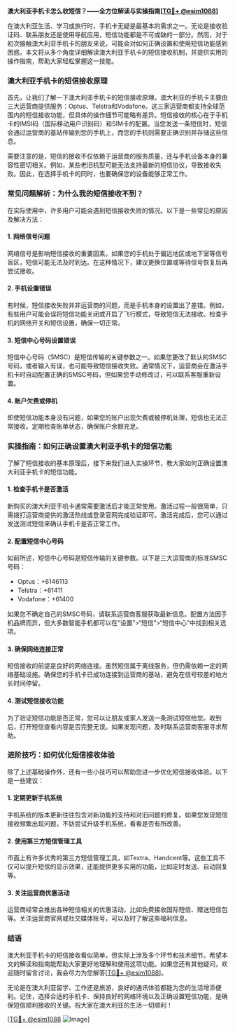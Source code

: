 **澳大利亚手机卡怎么收短信？——全方位解读与实操指南[[TG💪+ @esim1088](https://t.me/s/esim1088)]**

在澳大利亚生活、学习或旅行时，手机卡无疑是最基本的需求之一。无论是接收验证码、联系朋友还是使用导航应用，短信功能都是不可或缺的一部分。然而，对于初次接触澳大利亚手机卡的朋友来说，可能会对如何正确设置和使用短信功能感到困惑。本文将从多个角度详细解读澳大利亚手机卡的短信接收机制，并提供实用的操作指南，帮助大家轻松掌握这一技能。

### **澳大利亚手机卡的短信接收原理**

首先，让我们了解一下澳大利亚手机卡的短信接收原理。澳大利亚的手机卡主要由三大运营商提供服务：Optus、Telstra和Vodafone。这三家运营商都支持全球范围内的短信接收功能，但具体的操作细节可能略有差异。短信接收的核心在于手机卡的IMSI码（国际移动用户识别码）和SIM卡的配置。当您发送一条短信时，短信会通过运营商的基站传输到您的手机上，而您的手机则需要正确识别并存储这些信息。

需要注意的是，短信的接收不仅依赖于运营商的服务质量，还与手机设备本身的兼容性密切相关。例如，某些老旧机型可能无法支持最新的短信协议，导致接收失败。因此，在选择手机卡的同时，也要确保您的设备能够正常工作。

### **常见问题解析：为什么我的短信接收不到？**

在实际使用中，许多用户可能会遇到短信接收失败的情况。以下是一些常见的原因及解决方法：

#### **1. 网络信号问题**
网络信号是影响短信接收的重要因素。如果您的手机处于偏远地区或地下室等信号盲区，短信可能无法及时到达。在这种情况下，建议更换位置或等待信号恢复后再尝试接收。

#### **2. 手机设置错误**
有时候，短信接收失败并非运营商的问题，而是手机本身的设置出了差错。例如，有些用户可能会误将短信功能关闭或开启了飞行模式，导致短信无法接收。检查手机的网络开关和短信设置，确保一切正常。

#### **3. 短信中心号码设置错误**
短信中心号码（SMSC）是短信传输的关键参数之一。如果您更改了默认的SMSC号码，或者输入有误，也可能导致短信接收失败。通常情况下，运营商会在激活手机卡时自动配置正确的SMSC号码，但如果您手动修改过，可以联系客服重新设置。

#### **4. 账户欠费或停机**
即使短信功能本身没有问题，如果您的账户出现欠费或被停机处理，短信也无法正常接收。定期检查账单状态，确保账户余额充足。

### **实操指南：如何正确设置澳大利亚手机卡的短信功能**

了解了短信接收的基本原理后，接下来我们进入实操环节，教大家如何正确设置澳大利亚手机卡的短信功能。

#### **1. 检查手机卡是否激活**
新购买的澳大利亚手机卡通常需要激活后才能正常使用。激活过程一般很简单，只需拨打运营商提供的激活热线或登录官网完成验证即可。激活完成后，您可以通过发送测试短信来确认手机卡是否正常工作。

#### **2. 配置短信中心号码**
如前所述，短信中心号码是短信传输的关键参数。以下是三大运营商的标准SMSC号码：
- Optus：+6146113
- Telstra：+61411
- Vodafone：+61400

如果您不确定自己的SMSC号码，请联系运营商客服获取最新信息。配置方法因手机品牌而异，但大多数智能手机都可以在“设置”>“短信”>“短信中心”中找到相关选项。

#### **3. 确保网络连接正常**
短信接收的前提是良好的网络连接。虽然短信属于离线服务，但仍需依赖一定的网络基础设施。确保您的手机卡已成功连接到运营商的基站，避免在信号较差的地方长时间停留。

#### **4. 测试短信接收功能**
为了验证短信功能是否正常，您可以让朋友或家人发送一条测试短信给您。收到后，打开短信查看内容是否完整无误。如果发现问题，及时联系运营商客服寻求帮助。

### **进阶技巧：如何优化短信接收体验**

除了上述基础操作外，还有一些小技巧可以帮助您进一步优化短信接收体验。以下是一些建议：

#### **1. 定期更新手机系统**
手机系统的版本更新往往包含对新功能的支持和对旧问题的修复。如果您发现短信接收频繁出现问题，不妨尝试升级手机系统，看看是否有所改善。

#### **2. 使用第三方短信管理工具**
市面上有许多优秀的第三方短信管理工具，如Textra、Handcent等。这些工具不仅可以提升短信的显示效果，还能提供更多实用的功能，比如定时发送、自动回复等。

#### **3. 关注运营商优惠活动**
运营商经常会推出各种短信相关的优惠活动，比如免费接收国际短信、赠送短信包等。关注运营商官网或社交媒体账号，可以及时了解这些福利信息。

### **结语**

澳大利亚手机卡的短信接收看似简单，但实际上涉及多个环节和技术细节。希望本文的解读和指南能帮助大家更好地理解和使用这项功能。如果您还有其他疑问，欢迎随时留言讨论，我会尽力为您解答[[TG💪+ @esim1088](https://t.me/s/esim1088)]。

无论是在澳大利亚留学、工作还是旅游，良好的通讯体验都能为您的生活增添便利。记住，选择合适的手机卡、保持良好的网络环境以及正确设置短信功能，是确保短信顺利接收的关键。祝大家在澳大利亚的生活一切顺利！

[[TG💪+ @esim1088](https://t.me/s/esim1088) ![Image](https://i.postimg.cc/4NQfJmqS/Snipaste-2025-05-13-00-14-12.png)]